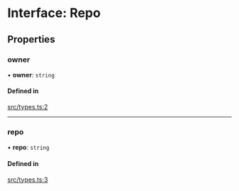 # Interface: Repo

## Properties

### owner

• **owner**: `string`

#### Defined in

[src/types.ts:2](https://github.com/transitive-bullshit/github-scraper/blob/9ff1088/src/types.ts#L2)

___

### repo

• **repo**: `string`

#### Defined in

[src/types.ts:3](https://github.com/transitive-bullshit/github-scraper/blob/9ff1088/src/types.ts#L3)
